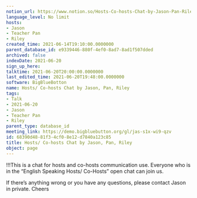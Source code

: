 ```yaml
---
notion_url: https://www.notion.so/Hosts-Co-hosts-Chat-by-Jason-Pan-Riley-68390d4881f34cf08e12d7840a123c85
language_level: No limit
hosts:
- Jason
- Teacher Pan
- Riley
created_time: 2021-06-14T19:10:00.0000000
parent_database_id: e9339446-880f-4ef0-8ad7-8ad1f507dded
archived: false
indexDate: 2021-06-20
sign_up_here: 
talktime: 2021-06-20T20:00:00.0000000
last_edited_time: 2021-06-20T19:48:00.0000000
software: BigBlueBotton
name: Hosts/ Co-hosts Chat by Jason, Pan, Riley
tags:
- Talk
- 2021-06-20
- Jason
- Teacher Pan
- Riley
parent_type: database_id
meeting_link: https://demo.bigbluebutton.org/gl/jas-s1x-wi9-qzv
id: 68390d48-81f3-4cf0-8e12-d7840a123c85
title: Hosts/ Co-hosts Chat by Jason, Pan, Riley
object: page
---
```


!!!This is a chat for hosts and co-hosts communication use. Everyone who is in the “English Speaking Hosts/ Co-Hosts” open chat can join us.

If there’s anything wrong or you have any questions, please contact Jason in private. Cheers

